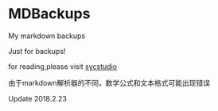 # MDBackups

My markdown backups

Just for backups!

for reading,please visit [sycstudio](http://sycstudio.com)

由于markdown解析器的不同，数学公式和文本格式可能出现错误

Update 2018.2.23
